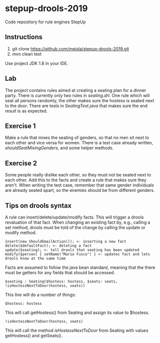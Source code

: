 # stepup-drools-2019

Code repository for rule engines StepUp

## Instructions

1. git clone https://github.com/mejsla/stepup-drools-2019.git
2. mvn clean test

Use project JDK 1.8 in your IDE.

## Lab

The project contains rules aimed at creating a seating plan for a dinner party. There is currently only two rules in *seating.drl*.
One rule which will seat all persons randomly, the other makes sure the hostess is seated next to the door. 
There are tests in *SeatingTest.java* that makes sure the end result is as expected.

## Exercise 1 
 
Make a rule that mixes the seating of genders, so that no men sit next to each other and vice versa for women. 
There is a test case already written, *shouldSeatMixingGenders*, and some helper methods.

## Exercise 2

Some people really dislike each other, so they must not be seated next to each other. Add this to the facts and create
a rule that makes sure they aren't. When writing the test case, remember that same gender individuals are already seated
apart, so the enemies should be from different genders. 

## Tips on drools syntax

A rule can insert/delete/update/modify facts. This will trigger a drools revaluation of that fact.
When changing an existing fact by, e.g., calling a set method, drools must be told of the change by calling the update or modify method.

```
ìnsert(new ShouldEmailAction()); <- inserting a new fact
delete($defaultFact); <- deleting a fact
update($seating); <- tell drools that seating has been updated
modify($person) { setName("Mario Fusco") } <- updates fact and lets drools know at the same time
```

Facts are assumed to follow the java bean standard, meaning that the there must be getters for any fields that should be accessed.

```
$seating : Seating($hostess: hostess, $seats: seats, !isHostessNextToDoor(hostess, seats))
```

This line will do a number of things:

```
$hostess: hostess
```

This will call getHostess() from Seating and assign its value to $hostess.

```
!isHostessNextToDoor(hostess, seats)
```

This will call the method *isHostessNextToDoor* from Seating with values getHostess() and getSeats().